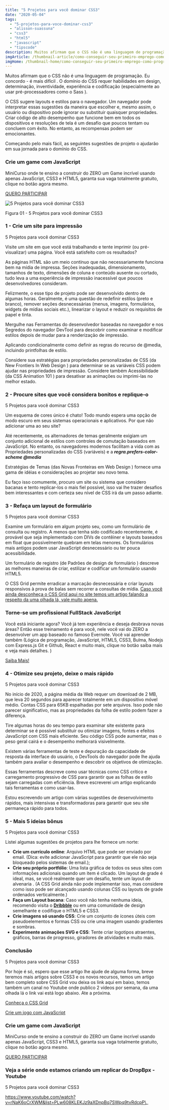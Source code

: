 ```yaml
---
title: "5 Projetos para você dominar CSS3"
date: "2020-05-04"
tags: 
  - "5-projetos-para-voce-dominar-css3"
  - "alisson-suassuna"
  - "css3"
  - "html5"
  - "javascript"
  - "tipscode"
description: Muitos afirmam que o CSS não é uma linguagem de programação. Eu concordo - é mais difícil . O domínio do CSS requer habilidades em design, determinação, inventividade, experiência e codificação (especialmente ao usar pré-processadores como o Sass ).
imgArticle: /thumbnail-article/como-conseguir-seu-primeiro-emprego-como-programador.png
imgHome: /thumbnail-home/como-conseguir-seu-primeiro-emprego-como-programador.png
---
```


Muitos afirmam que o CSS não é uma linguagem de programação. Eu concordo - é mais difícil . O domínio do CSS requer habilidades em design, determinação, inventividade, experiência e codificação (especialmente ao usar pré-processadores como o Sass ).

O CSS sugere layouts e estilos para o navegador. Um navegador pode interpretar essas sugestões da maneira que escolher e, mesmo assim, o usuário ou dispositivo pode ignorar ou substituir quaisquer propriedades. Criar código de alto desempenho que funcione bem em todos os dispositivos e resoluções de tela é um desafio que poucos tentam ou concluem com êxito. No entanto, as recompensas podem ser emocionantes.

Começando pelo mais fácil, as seguintes sugestões de projeto o ajudarão em sua jornada para o domínio do CSS.

### Crie um game com JavaScript

MiniCurso onde te ensino a construir do ZERO um Game incrível usando apenas JavaScript, CSS3 e HTML5, garanta sua vaga totalmente gratuito, clique no botão agora mesmo.

[QUERO PARTICIPAR](https://bit.ly/mini-curso-criando-game-js)

![5 Projetos para você dominar CSS3](/uploads/2020/05/projetos-CSS3.png)

Figura 01 - 5 Projetos para você dominar CSS3

### 1 - Crie um site para impressão

5 Projetos para você dominar CSS3

Visite um site em que você está trabalhando e tente imprimir (ou pré-visualizar) uma página. Você está satisfeito com os resultados?

As páginas HTML são um meio contínuo que não necessariamente funciona bem na mídia de impressa. Seções inadequadas, dimensionamento, tamanhos de texto, dimensões de coluna e conteúdo ausente ou cortado, tudo leva a uma experiência de impressão inacessível que poucos desenvolvedores consideram.

Felizmente, o esse tipo de projeto pode ser desenvolvido dentro de algumas horas. Geralmente, é uma questão de redefinir estilos (preto e branco), remover seções desnecessárias (menus, imagens, formulários, widgets de mídias sociais etc.), linearizar o layout e reduzir os requisitos de papel e tinta.

Mergulhe nas Ferramentas do desenvolvedor baseadas no navegador e nos Segredos do navegador DevTool para descobrir como examinar e modificar estilos depois de mudar para a renderização de impressão.

Aplicando condicionalmente como definir as regras do recurso de @media, incluindo printfolhas de estilo.

Considere sua estratégias para propriedades personalizadas de CSS (da New Frontiers In Web Design ) para determinar se as variáveis ​​CSS podem ajudar nas propriedades de impressão. Considere também Acessibilidade (da CSS Animation 101 ) para desativar as animações ou imprimi-las no melhor estado.

### 2 - Procure sites que você considera bonitos e replique-o

5 Projetos para você dominar CSS3

Um esquema de cores único é chato! Todo mundo espera uma opção de modo escuro em seus sistemas operacionais e aplicativos. Por que não adicionar uma ao seu site?

Até recentemente, os alternadores de temas geralmente exigiam um conjunto adicional de estilos com controles de comutação baseados em JavaScript. No entanto, os navegadores modernos facilitam a vida com as Propriedades personalizadas do CSS (variáveis) e a **_regra.prefers-color-scheme @media_**

Estratégias de Temas (das Novas Fronteiras em Web Design ) fornece uma gama de idéias e considerações ao projetar seu novo tema.

Eu faço isso comumente, procuro um site ou sistema que considero bacanas e tento replicar-los o mais fiel possível, isso vai lhe trazer desafios bem interessantes e com certeza seu nível de CSS irá da um passo adiante.

### 3 - Refaça um layout de formulário

5 Projetos para você dominar CSS3

Examine um formulário em algum projeto seu, como um formulário de consulta ou registro. A menos que tenha sido codificado recentemente, é provável que seja implementado com DIVs de contêiner e layouts baseados em float que possivelmente quebram em telas menores. Os formulários mais antigos podem usar JavaScript desnecessário ou ter pouca acessibilidade.

Um formulário de registro (de Padrões de design de formulário ) descreve as melhores maneiras de criar, estilizar e codificar um formulário usando HTML5.

O CSS Grid permite erradicar a marcação desnecessária e criar layouts responsivos à prova de balas sem recorrer a consultas de mídia. [Caso você ainda desconheça o CSS Grid aqui no site temos um artigo falando a respeito da uma olhada lá, vale muito apena.](/css-grid-tudo-que-voce-nao-aprendeu-parte-1/)

### Torne-se um profissional FullStack JavaScript

Você está iniciante agora? Você já tem experiência e deseja desbrava novas áreas? Então esse treinamento é para você, nele você vai do ZERO a desenvolver um app baseado no famoso Evernote. Você vai aprender também (Lógica de programação, JavaScript, HTML5, CSS3, Bulma, Nodejs com Express.js Git e Github, React e muito mais, clique no botão saiba mais e veja mais detalhes. )

[Saiba Mais!](/programador-fullstack-8-semanas)

### 4 - Otimize seu projeto, deixe o mais rápido

5 Projetos para você dominar CSS3

No início de 2020, a página média da Web requer um download de 2 MB, que leva 20 segundos para aparecer totalmente em um dispositivo móvel médio. Contas CSS para 65KB espalhadas por sete arquivos. Isso pode não parecer significativo, mas as propriedades da folha de estilo podem fazer a diferença.

Tire algumas horas do seu tempo para examinar site existente para determinar se é possível substituir ou otimizar imagens, fontes e efeitos JavaScript com CSS mais eficiente. Seu código CSS pode aumentar, mas o peso geral cairá e o desempenho melhorará visivelmente.

Existem várias ferramentas de teste e depuração da capacidade de resposta da interface do usuário, o DevTools do navegador pode lhe ajuda também para avaliar o desempenho e descobrir os objetivos de otimização.

Essas ferramentas descreve como usar técnicas como CSS crítico e carregamento progressivo de CSS para garantir que as folhas de estilo sejam carregadas com eficiência. Breve escreverei um artigo explicando tais ferramentas e como usar-las.

Estou escrevendo um artigo com várias sugestões de desenvolvimento rápidos, mais intensivas e transformadoras para garantir que seu site permaneça rápido para todos.

### 5 - Mais 5 ideias bônus

5 Projetos para você dominar CSS3

Listei algumas sugestões de projetos para lhe fornece um norte:

- **Crie um currículo online**: Arquivo HTML que pode ser enviado por email. (Dica: evite adicionar JavaScript para garantir que ele não seja bloqueado pelos sistemas de email.);
- **Crie seu próprio portfólio**: Uma lista gráfica de todos os seus sites com informações adicionais quando um item é clicado. Um layout de grade é ideal, mas, se você realmente quer um desafio, tente um layout de alvenaria . (A CSS Grid ainda não pode implementar isso, mas considere como isso pode ser alcançado usando colunas CSS ou layouts de grade ordenados verticalmente.)
- **Faça um Layout bacana**: Caso você não tenha nenhuma ideia, recomendo visita o **[Dribbble](https://dribbble.com/session/new)** ou em uma comunidade de design semelhante e codifique o HTML5 e CSS3.
- **Crie imagens só usando CSS**: Crie um conjunto de ícones úteis com pseudoelementos e formas CSS ou crie uma imagem usando gradientes e sombras.
- **Experimente animações SVG e CSS**: Tente criar logotipos atraentes, gráficos, barras de progresso, giradores de atividades e muito mais.

### **Conclusão** 

5 Projetos para você dominar CSS3

Por hoje é só, espero que esse artigo lhe ajude de alguma forma, breve teremos mais artigos sobre CSS3 e os novos recursos, temos um artigo bem completo sobre CSS Grid vou deixa os link aqui em baixo, temos também um canal no Youtube onde publico 2 vídeos por semana, da uma olhada lá o link vai está logo abaixo. Ate a próxima.

[Conheça o CSS Grid](/css-grid-tudo-que-voce-nao-aprendeu-parte-1/)

[Crie um jogo com JavaScript](/criando-um-jogo-em-javascript-mini-curso/)

### Crie um game com JavaScript

MiniCurso onde te ensino a construir do ZERO um Game incrível usando apenas JavaScript, CSS3 e HTML5, garanta sua vaga totalmente gratuito, clique no botão agora mesmo.

[QUERO PARTICIPAR](https://bit.ly/mini-curso-criando-game-js)

### Veja a série onde estamos criando um replicar do DropBpx - Youtube

5 Projetos para você dominar CSS3

https://www.youtube.com/watch?v=rNaK6oCrXWM&list=PLw608KLEKJz9aXDnpBq7SWpq9tvRdcpP\_

